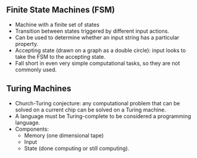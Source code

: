 ## Finite State Machines (FSM)

- Machine with a finite set of states
- Transition between states triggered by different input actions.
- Can be used to determine whether an input string has a particular property.
- Accepting state (drawn on a graph as a double circle): input looks to take the FSM to the accepting state.
- Fall short in even very simple computational tasks, so they are not commonly used.

  

## Turing Machines

- Church-Turing conjecture: any computational problem that can be solved on a current chip can be solved on a Turing machine.
- A language must be Turing-complete to be considered a programming language.
- Components:
    - Memory (one dimensional tape)
    - Input
    - State (done computing or still computing).